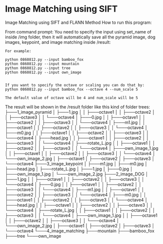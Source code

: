 # Image Matching using SIFT
 Image Matching using SIFT and FLANN Method
How to run this program:

From command prompt:
You need to specify the input using set_name of inside /img folder,
then it will automatically save all the pyramid image, dog images, keypoint, and image matching inside /result:

    For example:

    python 0860812.py --input bamboo_fox
    python 0860812.py --input mountain
    python 0860812.py --input tree
    python 0860812.py --input own_image


    If you want to specify the octave or scaling you can do that by:
    python 0860812.py --input bamboo_fox --octave 4 --num_scale 5

    The default value of octave will be 4 and num_scale will be 5

The result will be shown in the /result folder like this kind of folder trees:
├───1_image_pyramid
│   ├───1.jpg
│   │   ├───octave1
│   │   ├───octave2
│   │   ├───octave3
│   │   └───octave4
│   ├───0.jpg
│   │   ├───octave1
│   │   ├───octave2
│   │   ├───octave3
│   │   └───octave4
│   ├───m1.jpg
│   │   ├───octave1
│   │   ├───octave2
│   │   ├───octave3
│   │   └───octave4
│   ├───m0.jpg
│   │   ├───octave1
│   │   ├───octave2
│   │   ├───octave3
│   │   └───octave4
│   ├───head.jpg
│   │   ├───octave1
│   │   ├───octave2
│   │   ├───octave3
│   │   └───octave4
│   ├───rotate_L.jpg
│   │   ├───octave1
│   │   ├───octave2
│   │   ├───octave3
│   │   └───octave4
│   ├───own_image_1.jpg
│   │   ├───octave1
│   │   ├───octave2
│   │   ├───octave3
│   │   └───octave4
│   └───own_image_2.jpg
│       ├───octave1
│       ├───octave2
│       ├───octave3
│       └───octave4
├───3_image_keypoint
│   ├───m1.jpg
│   ├───m0.jpg
│   ├───head.jpg
│   ├───rotate_L.jpg
│   ├───1.jpg
│   ├───0.jpg
│   ├───own_image_1.jpg
│   └───own_image_2.jpg
├───2_image_DOG
│   ├───1.jpg
│   │   ├───octave1
│   │   ├───octave2
│   │   ├───octave3
│   │   └───octave4
│   ├───0.jpg
│   │   ├───octave1
│   │   ├───octave2
│   │   ├───octave3
│   │   └───octave4
│   ├───m1.jpg
│   │   ├───octave1
│   │   ├───octave2
│   │   ├───octave3
│   │   └───octave4
│   ├───m0.jpg
│   │   ├───octave1
│   │   ├───octave2
│   │   ├───octave3
│   │   └───octave4
│   ├───head.jpg
│   │   ├───octave1
│   │   ├───octave2
│   │   ├───octave3
│   │   └───octave4
│   ├───rotate_L.jpg
│   │   ├───octave1
│   │   ├───octave2
│   │   ├───octave3
│   │   └───octave4
│   ├───own_image_1.jpg
│   │   ├───octave1
│   │   ├───octave2
│   │   ├───octave3
│   │   └───octave4
│   └───own_image_2.jpg
│       ├───octave1
│       ├───octave2
│       ├───octave3
│       └───octave4
└───4_image_matching
    ├───mountain
    ├───bamboo_fox
    ├───tree
    └───own_image
